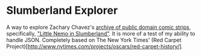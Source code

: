 
# Slumberland Explorer 

A way to explore Zachary Chavez's [archive of public domain comic strips](http://www.comicstriplibrary.org/about), specifically, ["Little Nemo in Slumberland"](http://en.wikipedia.org/wiki/Little_Nemo). It is more of a test of my ability to handle JSON. Completely based on The New York Times' (Red Carpet Project)[http://www.nytimes.com/projects/oscars/red-carpet-history/].